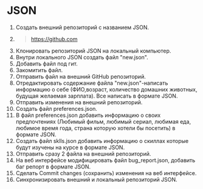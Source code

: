 # JSON
1. Создать внешний репозиторий с названием JSON.
2. > <https://github.com> 
3. Клонировать репозиторий JSON на локальный компьютер.
4. Внутри локального JSON создать файл "new.json".
5. Добавить файл под гит.
6. Закомитить файл.
7. Отправить файл на внешний GitHub репозиторий.
8. Отредактировать содержание файла "new.json"-написать информацию о себе (ФИО,возраст, количество домашних животных, будущая желаемая зарплата). Все написать в формате JSON.
9. Отправить изменения на внешний репозиторий. 
10. Создать файл preferences.json.
11. В файл preferences.json добавить информацию о своих предпочтениях (Любимый фильм, любимый сериал, любимая еда, любимое время года, страна которую хотели бы посетить) в формате JSON.
12. Создать файл sklls.json добавить информацию о скиллах которые будут изучены на курсе в формате JSON.
13. Отправить сразу 2 файла на внешний репозиторий.
14. На веб интерфейсе модифицировать файл bug_report.json, добавить баг репорт в формате JSON.
15. Сделать Commit changes (сохранить) изменения на веб интерфейсе.
16. Синхронизировать внешний и локальный репозиторий JSON.
